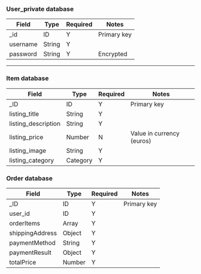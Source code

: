 ### User_private database

| Field    | Type   | Required | Notes       |
| -------- | ------ | -------- | ----------- |
| \_id     | ID     | Y        | Primary key |
| username | String | Y        |             |
| password | String | Y        | Encrypted   |

---

### Item database

| Field               | Type     | Required | Notes                     |
| ------------------- | -------- | -------- | ------------------------- |
| \_ID                | ID       | Y        | Primary key               |
| listing_title       | String   | Y        |                           |
| listing_description | String   | Y        |                           |
| listing_price       | Number   | N        | Value in currency (euros) |
| listing_image       | String   | Y        |                           |
| listing_category    | Category | Y        |                           |

### Order database
| Field               | Type     | Required | Notes                     |
| ------------------- | -------- | -------- | ------------------------- |
| \_ID                | ID       | Y        | Primary key               |
| user_id             | ID       | Y        |                           |
| orderItems          | Array    | Y        |                           |
| shippingAddress     | Object   | Y        |                           |
| paymentMethod       | String   | Y        |                           |
| paymentResult       | Object   | Y        |                           |
| totalPrice          | Number   | Y        |                           |
